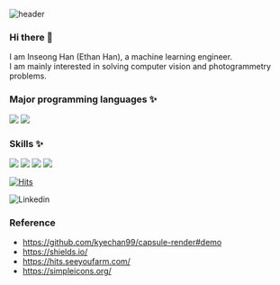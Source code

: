 ![header](https://capsule-render.vercel.app/api?type=waving&color=auto&height=300&section=header&text=EthanHistory&fontSize=60&desc=Top-down%20learning%20for%20fun,%20bottom-up%20learning%20for%20logic&fontAlignY=40)
### Hi there 👋
I am Inseong Han (Ethan Han), a machine learning engineer.  
I am mainly interested in solving computer vision and photogrammetry problems.


### 
### Major programming languages ✨
<img src="https://img.shields.io/badge/Python-3766AB?style=for-the-badge&logo=Python&logoColor=white"/></a>
<img src="https://img.shields.io/badge/C++-3766AB?style=for-the-badge"/></a>

### Skills ✨
<img src="https://img.shields.io/badge/Docker-2496ED?style=for-the-badge&logo=Docker&logoColor=white"/></a>
<img src="https://img.shields.io/badge/Nsight System-76B900?style=for-the-badge&logo=NVIDIA&logoColor=white"/></a>
<img src="https://img.shields.io/badge/OpenCV-5C3EE8?style=for-the-badge&logo=OpenCV&logoColor=white"/></a>
<img src="https://img.shields.io/badge/Kubeflow-2496ED?style=for-the-badge"/></a>

<!-- https://hits.seeyoufarm.com/ --> 
[![Hits](https://hits.seeyoufarm.com/api/count/incr/badge.svg?url=https%3A%2F%2Fgithub.com%2FEthanHistory%2FEthanHistory&count_bg=%2379C83D&title_bg=%23555555&icon=github.svg&icon_color=%23E7E7E7&title=hits&edge_flat=false)](https://hits.seeyoufarm.com)

![Linkedin](https://img.shields.io/badge/LinkedIn-0A66C2?style=for-the-badge&logo=LinkedIn&logoColor=white&?link=https://www.linkedin.com/in/inseong-han/&link=https://www.linkedin.com/in/inseong-han)

<!--
**EthanHistory/EthanHistory** is a ✨ _special_ ✨ repository because its `README.md` (this file) appears on your GitHub profile.

Here are some ideas to get you started:

- 🔭 I’m currently working on ...
- 🌱 I’m currently learning ...
- 👯 I’m looking to collaborate on ...
- 🤔 I’m looking for help with ...
- 💬 Ask me about ...
- 📫 How to reach me: ...
- 😄 Pronouns: ...
- ⚡ Fun fact: ...
-->

### Reference
- https://github.com/kyechan99/capsule-render#demo
- https://shields.io/
- https://hits.seeyoufarm.com/
- https://simpleicons.org/
